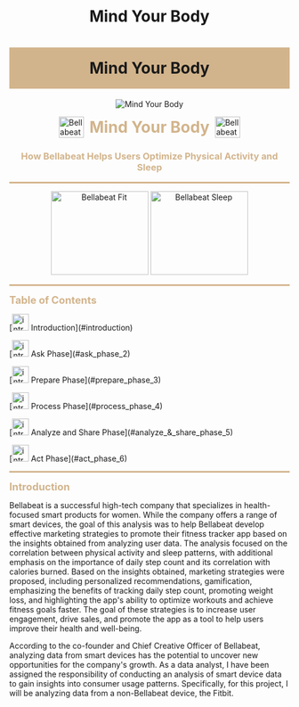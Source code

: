<h1 align="center">Mind Your Body</h1>
<h1 style="text-align:center; background-color:#D2B48C; padding:20px;">Mind Your Body</h1>
<p align="center"><img src="https://img.shields.io/badge/Mind%20Your%20Body-#D2B48C?style=for-the-badge&logo=appveyor" alt="Mind Your Body"></p>


<div style="display: flex; justify-content: center; align-items: center;"><img src="https://bellabeat.com/wp-content/uploads/2022/10/Leaf-Urban-Rose-Gold-Bellabeat-2.jpg" alt="Bellabeat Sleep" width="45" height="37.5" style="margin-right: 10px;"><h1 style="color: #d2b48c; font-size: 28px; font-weight: bold; margin: 0;">Mind Your Body</h1><img src="https://bellabeat.com/wp-content/uploads/2022/10/Leaf-Urban-Rose-Gold-Bellabeat-2.jpg" alt="Bellabeat Sleep" width="45" height="37.5" style="margin-left: 10px;"></div>

<div style="text-align: center;"><h3 style="color: #d2b48c;">How Bellabeat Helps Users Optimize Physical Activity and Sleep</h3></div>

<hr style="border: none; height: 3px; background-color: #d2b48c;">

<div style="text-align: center;"><img src="https://i.giphy.com/media/26BRq9PYFLeJl3WLu/giphy.webp" alt="Bellabeat Fit" width="175" height="150"> <img src="https://news.mit.edu/sites/default/files/styles/news_article__image_gallery/public/images/202009/MIT-Sleep-Positions-01-ani_0.gif?itok=OyNbfmyA" alt="Bellabeat Sleep" width="175" height="150"></div>

<hr style="border: none; height: 3px; background-color: #d2b48c;">

<div style="font-size: 1.3em; color: tan; text-align: left; font-weight: bold;">Table of Contents</div>

<p>[<img src="https://cdn-icons-png.flaticon.com/512/1436/1436664.png" alt="intro" width="30" height="30"> Introduction](#introduction) </p>
</p>[<img src="https://pics.freeicons.io/uploads/icons/png/12583862051553771554-512.png" alt="intro" width="30" height="30"> Ask Phase](#ask_phase_2)
</p>[<img src="https://cdn-icons-png.flaticon.com/512/2644/2644445.png" alt="intro" width="30" height="30"> Prepare Phase](#prepare_phase_3)
</p>[<img src="https://pics.freeicons.io/uploads/icons/png/173373361558096440-512.png" alt="intro" width="30" height="30"> Process Phase](#process_phase_4)
</p>[<img src="https://cdn-icons-png.flaticon.com/512/6471/6471650.png" alt="intro" width="30" height="30">  Analyze and Share Phase](#analyze_&_share_phase_5)
</p>[<img src="https://cdn-icons-png.flaticon.com/512/9196/9196093.png" alt="intro" width="30" height="30"> Act Phase](#act_phase_6)

<hr style="border: none; height: 3px; background-color: #d2b48c;">

<div style="font-size: 1.3em; color: tan; text-align: left; font-weight: bold;"> Introduction<a name="introduction"></a>
</div>
<p>
Bellabeat is a successful high-tech company that specializes in health-focused smart products for women. While the company offers a range of smart devices, the goal of this analysis was to help Bellabeat develop effective marketing strategies to promote their fitness tracker app based on the insights obtained from analyzing user data. The analysis focused on the correlation between physical activity and sleep patterns, with additional emphasis on the importance of daily step count and its correlation with calories burned. Based on the insights obtained, marketing strategies were proposed, including personalized recommendations, gamification, emphasizing the benefits of tracking daily step count, promoting weight loss, and highlighting the app's ability to optimize workouts and achieve fitness goals faster. The goal of these strategies is to increase user engagement, drive sales, and promote the app as a tool to help users improve their health and well-being.
</p>
According to the co-founder and Chief Creative Officer of Bellabeat, analyzing data from smart devices has the potential to uncover new opportunities for the company's growth. As a data analyst, I have been assigned the responsibility of conducting an analysis of smart device data to gain insights into consumer usage patterns. Specifically, for this project, I will be analyzing data from a non-Bellabeat device, the Fitbit.



